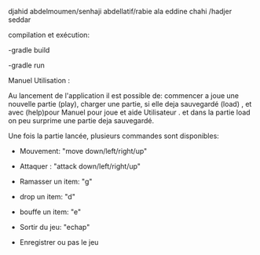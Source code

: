 
djahid abdelmoumen/senhaji abdellatif/rabie ala eddine chahi /hadjer seddar



compilation et exécution:

 -gradle build
 
 -gradle run

Manuel Utilisation :

Au lancement de l'application il est possible de: 
commencer a joue une nouvelle partie (play), charger une partie,
si elle deja sauvegardé (load) , et avec (help)pour Manuel pour joue et aide Utilisateur  .
et dans la partie load on peu surprime une partie deja sauvegardé.

Une fois la partie lancée, plusieurs commandes sont disponibles:

 * Mouvement: "move down/left/right/up"

 * Attaquer : "attack down/left/right/up"
 
 * Ramasser un item: "g"
 
 * drop un item: "d"
 
 * bouffe un item: "e"
 
 * Sortir du jeu: "echap"

 * Enregistrer ou  pas le jeu 

 
